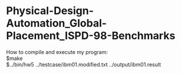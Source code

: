 # Physical-Design-Automation_Global-Placement_ISPD-98-Benchmarks
How to compile and execute my program:
<br>$make</br>
$../bin/hw5 ../testcase/ibm01.modified.txt ../output/ibm01.result
